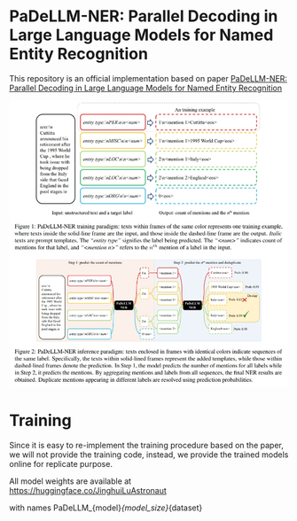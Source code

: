 # PaDeLLM-NER: Parallel Decoding in Large Language Models for Named Entity Recognition

This repository is an official implementation based on paper [PaDeLLM-NER: Parallel Decoding in Large Language Models for Named Entity Recognition](https://arxiv.org/abs/2402.04838) 

![overview](./padellm.png)

# Training

Since it is easy to re-implement the training procedure based on the paper, we will not provide the training code, instead, we provide the trained models online for replicate purpose.

All model weights are available at https://huggingface.co/JinghuiLuAstronaut

with names PaDeLLM_{model}_{model_size}_{dataset}
